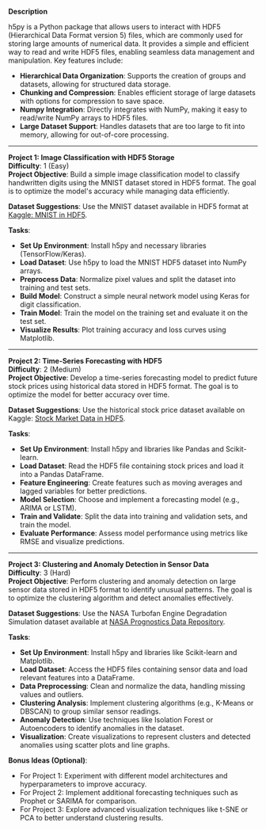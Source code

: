 **Description**

h5py is a Python package that allows users to interact with HDF5 (Hierarchical Data Format version 5) files, which are commonly used for storing large amounts of numerical data. It provides a simple and efficient way to read and write HDF5 files, enabling seamless data management and manipulation. Key features include:

- **Hierarchical Data Organization**: Supports the creation of groups and datasets, allowing for structured data storage.
- **Chunking and Compression**: Enables efficient storage of large datasets with options for compression to save space.
- **Numpy Integration**: Directly integrates with NumPy, making it easy to read/write NumPy arrays to HDF5 files.
- **Large Dataset Support**: Handles datasets that are too large to fit into memory, allowing for out-of-core processing.

---

**Project 1: Image Classification with HDF5 Storage**  
**Difficulty**: 1 (Easy)  
**Project Objective**: Build a simple image classification model to classify handwritten digits using the MNIST dataset stored in HDF5 format. The goal is to optimize the model's accuracy while managing data efficiently.

**Dataset Suggestions**: Use the MNIST dataset available in HDF5 format at [Kaggle: MNIST in HDF5](https://www.kaggle.com/datasets/mnielsen/mnist-in-hdf5).

**Tasks**:  
- **Set Up Environment**: Install h5py and necessary libraries (TensorFlow/Keras).
- **Load Dataset**: Use h5py to load the MNIST HDF5 dataset into NumPy arrays.
- **Preprocess Data**: Normalize pixel values and split the dataset into training and test sets.
- **Build Model**: Construct a simple neural network model using Keras for digit classification.
- **Train Model**: Train the model on the training set and evaluate it on the test set.
- **Visualize Results**: Plot training accuracy and loss curves using Matplotlib.

---

**Project 2: Time-Series Forecasting with HDF5**  
**Difficulty**: 2 (Medium)  
**Project Objective**: Develop a time-series forecasting model to predict future stock prices using historical data stored in HDF5 format. The goal is to optimize the model for better accuracy over time.

**Dataset Suggestions**: Use the historical stock price dataset available on Kaggle: [Stock Market Data in HDF5](https://www.kaggle.com/datasets/sbhatti/stock-market-data).

**Tasks**:  
- **Set Up Environment**: Install h5py and libraries like Pandas and Scikit-learn.
- **Load Dataset**: Read the HDF5 file containing stock prices and load it into a Pandas DataFrame.
- **Feature Engineering**: Create features such as moving averages and lagged variables for better predictions.
- **Model Selection**: Choose and implement a forecasting model (e.g., ARIMA or LSTM).
- **Train and Validate**: Split the data into training and validation sets, and train the model.
- **Evaluate Performance**: Assess model performance using metrics like RMSE and visualize predictions.

---

**Project 3: Clustering and Anomaly Detection in Sensor Data**  
**Difficulty**: 3 (Hard)  
**Project Objective**: Perform clustering and anomaly detection on large sensor data stored in HDF5 format to identify unusual patterns. The goal is to optimize the clustering algorithm and detect anomalies effectively.

**Dataset Suggestions**: Use the NASA Turbofan Engine Degradation Simulation dataset available at [NASA Prognostics Data Repository](https://www.nasa.gov/content/prognostics-center-of-excellence-data-set-repository).

**Tasks**:  
- **Set Up Environment**: Install h5py and libraries like Scikit-learn and Matplotlib.
- **Load Dataset**: Access the HDF5 files containing sensor data and load relevant features into a DataFrame.
- **Data Preprocessing**: Clean and normalize the data, handling missing values and outliers.
- **Clustering Analysis**: Implement clustering algorithms (e.g., K-Means or DBSCAN) to group similar sensor readings.
- **Anomaly Detection**: Use techniques like Isolation Forest or Autoencoders to identify anomalies in the dataset.
- **Visualization**: Create visualizations to represent clusters and detected anomalies using scatter plots and line graphs.

**Bonus Ideas (Optional)**:  
- For Project 1: Experiment with different model architectures and hyperparameters to improve accuracy.  
- For Project 2: Implement additional forecasting techniques such as Prophet or SARIMA for comparison.  
- For Project 3: Explore advanced visualization techniques like t-SNE or PCA to better understand clustering results.


